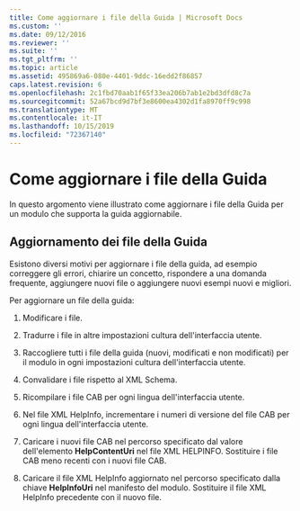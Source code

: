 ```yaml
---
title: Come aggiornare i file della Guida | Microsoft Docs
ms.custom: ''
ms.date: 09/12/2016
ms.reviewer: ''
ms.suite: ''
ms.tgt_pltfrm: ''
ms.topic: article
ms.assetid: 495869a6-080e-4401-9ddc-16edd2f86857
caps.latest.revision: 6
ms.openlocfilehash: 2c1fbd70aab1f65f33ea206b7ab1e2bd3dfd8c7a
ms.sourcegitcommit: 52a67bcd9d7bf3e8600ea4302d1fa8970ff9c998
ms.translationtype: MT
ms.contentlocale: it-IT
ms.lasthandoff: 10/15/2019
ms.locfileid: "72367140"
---
```

# <a name="how-to-update-help-files"></a>Come aggiornare i file della Guida

In questo argomento viene illustrato come aggiornare i file della Guida per un modulo che supporta la guida aggiornabile.

## <a name="updating-help-files"></a>Aggiornamento dei file della Guida

Esistono diversi motivi per aggiornare i file della guida, ad esempio correggere gli errori, chiarire un concetto, rispondere a una domanda frequente, aggiungere nuovi file o aggiungere nuovi esempi nuovi e migliori.

Per aggiornare un file della guida:

1. Modificare i file.

2. Tradurre i file in altre impostazioni cultura dell'interfaccia utente.

3. Raccogliere tutti i file della guida (nuovi, modificati e non modificati) per il modulo in ogni impostazioni cultura dell'interfaccia utente.

4. Convalidare i file rispetto al XML Schema.

5. Ricompilare i file CAB per ogni lingua dell'interfaccia utente.

6. Nel file XML HelpInfo, incrementare i numeri di versione del file CAB per ogni lingua dell'interfaccia utente.

7. Caricare i nuovi file CAB nel percorso specificato dal valore dell'elemento **HelpContentUri** nel file XML HELPINFO. Sostituire i file CAB meno recenti con i nuovi file CAB.

8. Caricare il file XML HelpInfo aggiornato nel percorso specificato dalla chiave **HelpInfoUri** nel manifesto del modulo. Sostituire il file XML HelpInfo precedente con il nuovo file.